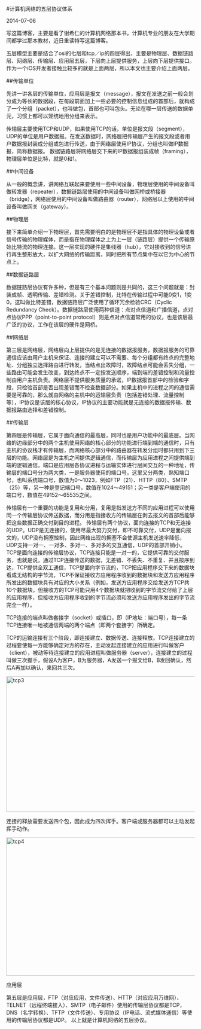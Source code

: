 #计算机网络的五层协议体系

2014-07-06

写这篇博客，主要是看了谢希仁的计算机网络那本书，计算机专业的朋友在大学期间都学过那本教材，近日重读特写这篇博客。

五层模型主要是结合了osi的七层和tcp／ip的四层得出，主要是物理层、数据链路层、网络层、传输层、应用层五层，下层向上层提供服务，上层向下层提供接口。作为一个iOS开发者接触比较多的就是上面两层，所以本文也主要介绍上面两层。



##传输单位

先讲一讲各层的传输单位，应用层是报文（message），报文在发送之前一般会划分成为等长的数据段，在每段前面加上一些必要的控制信息组成的首部后，就构成了一个分组（packet），也叫做包，首部也可叫包头。无论在哪一层传送的数据单元，习惯上都可以笼统地用分组来表示。

传输层主要使用TCP和UDP，如果使用TCP的话，单位是报文段（segment），UDP的单位是用户数据报。在发送数据时，网络层把传输层产生的报文段或者用户数据报封装成分组或包进行传送，由于网络层使用IP协议，分组也叫做IP数据报，简称数据报。 数据链路层将网络层交下来的IP数据报组装成帧（framing），物理层单位是比特，就是0和1。

##中间设备

从一般的概念讲，讲网络互联起来要使用一些中间设备，物理层使用的中间设备叫做转发器（repeater），数据链路层使用的中间设备叫做网桥或桥接器（bridge），网络层使用的中间设备叫做路由器（router），网络层以上使用的中间设备叫做网关（gateway）。

##物理层

接下来简单介绍一下物理层，首先需要明白的是物理层不是指具体的物理设备或者信号传输的物理媒体，而是指在物理媒体之上为上一层（链路层）提供一个传输原始比特流的物理连接。这一层实现的硬件是集线器（hub），它对接收到的信号进行再生整形放大，以扩大网络的传输距离，同时把所有节点集中在以它为中心的节点上。

##数据链路层

数据链路层协议有许多种，但是有三个基本问题则是共同的，这三个问题就是：封装成帧、透明传输、差错检测。关于差错控制，比特在传输过程中可能0变1，1变0，这叫做比特差错，数据链路层广泛使用了循环冗余检验CRC（Cyclic Redundancy Check）。数据链路层使用两种信道：点对点信道和广播信道，点对点协议PPP（point-to-point protocol）则是点对点信道常用的协议，也是该层最广泛的协议，工作在该层的硬件是网桥。

##网络层

第三层是网络层，网络层向上层提供的是无连接的数据报服务，数据报服务的可靠通信应该由用户主机来保证、连接的建立可以不需要、每个分组都有终点的完整地址、分组独立选择路由进行转发，当结点出故障时，故障结点可能会丢失分组，一些路由可能会发生改变，到达终点不一定按发送顺序，端到端的差错控制和流量控制由用户主机负责。网络层不提供服务质量的承诺，IP数据报首部中的检验和字段，只检验首部是否出现差错而不检查数据部分。如果主机中的进程之间的通信需要是可靠的，那么就由网络的主机中的运输层负责（包括差错处理、流量控制等），IP协议是该层的核心协议，IP协议的主要功能就是无连接的数据报传输、数据报路由选择和差错控制。

##传输层

第四层是传输层，它属于面向通信的最高层，同时也是用户功能中的最底层。当网络的边缘部分中的两个主机使用网络的核心部分的功能进行端到端的通信时，只有主机的协议栈才有传输层，而网络核心部分中的路由器在转发分组时都只用到下三层的功能。网络层是为主机之间提供逻辑通信，而传输层为应用进程之间提供端到端的逻辑通信。端口是应用层各协议进程与运输实体进行层间交互的一种地址，传输层的端口号分为两大类，一是服务器使用的端口号，这里又分两类，熟知端口号，也叫系统端口号，数值为0～1023，例如FTP（21）、HTTP（80）、SMTP（25）等，另一种是登记端口号，数值在1024～49151；另一类是客户端使用的端口号，数值在49152～65535之间。

传输层有一个重要的功能是复用和分用，复用是指发送方不同的应用进程可以使用同一个传输层协议传送数据，而分用是指接收方的传输层在剥去报文的首部后能够把这些数据正确交付到目的进程。
传输层有两个协议，面向连接的TCP和无连接的UDP。UDP是无连接的，使用尽最大努力交付，即不可靠交付，UDP是面向报文的，UDP没有拥塞控制，因此网络出现的拥塞不会使源主机发送速率降低，UDP支持一对一、一对多、多对一、多对多的交互通信，UDP的首部开销小。TCP是面向连接的传输层协议，TCP连接只能是一对一的，它提供可靠的交付服务，也就是说，通过TCP连接传送的数据，无差错、不丢失、不重复、并且按序到达，TCP提供全双工通信，TCP是面向字节流的，TCP把应用程序交下来的数据块看成无结构的字节流，TCP不保证接收方应用程序收到的数据块和发送方应用程序所发出的数据块具有对应的大小关系（例如，发送方应用程序交给发送方TCP共10个数据块，但接收方的TCP可能只用4个数据块就把收到的字节流交付给了上层的应用程序，但接收方应用程序收到的字节流必须和发送方应用程序发出的字节流完全一样）。

TCP连接的端点叫做套接字（socket）或插口，即（IP地址：端口号），每一条TCP连接唯一地被通信两端的两个端点（即两个套接字）所确定。

TCP的运输连接有三个阶段，即连接建立、数据传送、连接释放。TCP连接建立的过程要使每一方能够确定对方的存在，主动发起连接建立的应用进行叫做客户（client），被动等待连接建立的应用进程叫做服务器（server），连接建立的过程叫做三次握手，假设A为客户，B为服务器，A发送一个报文给B，B发回确认，然后A再加以确认，来回共三次。

<img class=" aligncenter" src="http://7u2k5i.com1.z0.glb.clouddn.com/coderyi_tcp3.png" alt="tcp3" width="524" height="363" />

连接的释放需要发送四个包，因此成为四次挥手。客户端或服务器都可以主动发起挥手动作。

<img class=" aligncenter" src="http://7u2k5i.com1.z0.glb.clouddn.com/coderyi_tcp4.png" alt="tcp4" width="523" height="370" />

应用层

第五层是应用层，FTP（对应应用，文件传送）、HTTP（对应应用万维网）、TELNET（远程终端接入）、SMTP（电子邮件）使用的传输层协议都是TCP，DNS（名字转换）、TFTP（文件传送）、专用协议（IP电话、流式媒体通信）等使用的传输层协议都是UDP。
以上就是计算机网络的五层协议。
